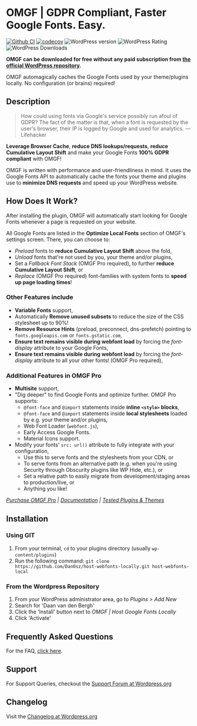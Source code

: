 # OMGF | GDPR Compliant, Faster Google Fonts. Easy.

[![Github CI](https://github.com/Dan0sz/host-webfonts-locally/actions/workflows/tests.yml/badge.svg)](https://github.com/Dan0sz/host-webfonts-locally/actions/workflows/tests.yml) [![codecov](https://codecov.io/gh/Dan0sz/host-webfonts-locally/graph/badge.svg?token=VNS22P8ZH2)](https://codecov.io/gh/Dan0sz/host-webfonts-locally) ![WordPress version](https://img.shields.io/wordpress/plugin/v/host-webfonts-local.svg) ![WordPress Rating](https://img.shields.io/wordpress/plugin/r/host-webfonts-local.svg) ![WordPress Downloads](https://img.shields.io/wordpress/plugin/dt/host-webfonts-local.svg)

**OMGF can be downloaded for free without any paid subscription
from [the official WordPress repository](https://wordpress.org/plugins/host-webfonts-local/).**

OMGF automagically caches the Google Fonts used by your theme/plugins locally. No configuration (or brains) required!

## Description

> How could using fonts via Google's service possibly run afoul of GDPR? The fact of the matter is that, when a font is requested by the user's
> browser, their IP is logged by Google and used for analytics.
> — Lifehacker

**Leverage Browser Cache**, **reduce DNS lookups/requests**, **reduce Cumulative Layout Shift** and make your Google Fonts **100% GDPR compliant**
with OMGF!

OMGF is written with performance and user-friendliness in mind. It uses the Google Fonts API to automatically cache the fonts your theme and plugins
use to **minimize DNS requests** and speed up your WordPress website.

## How Does It Work?

After installing the plugin, OMGF will automatically start looking for Google Fonts whenever a page is requested on your website.

All Google Fonts are listed in the **Optimize Local Fonts** section of OMGF's settings screen. There, you can choose to:

- _Preload_ fonts to **reduce Cumulative Layout Shift** above the fold,
- _Unload_ fonts that're not used by you, your theme and/or plugins,
- Set a _Fallback Font Stack_ (OMGF Pro required), to further **reduce Cumulative Layout Shift**, or
- _Replace_ (OMGF Pro required) font-families with system fonts to **speed up page loading times**!

### Other Features include

- **Variable Fonts** support,
- Automatically **Remove unused subsets** to reduce the size of the CSS stylesheet up to 90%!
- **Remove Resource Hints** (preload, preconnect, dns-prefetch) pointing to `fonts.googleapis.com` or `fonts.gstatic.com`,
- **Ensure text remains visible during webfont load** by forcing the _font-display_ attribute to your Google Fonts,
- **Ensure text remains visible during webfont load** by forcing the _font-display_ attribute to all your other fonts! (OMGF Pro required),

### Additional Features in OMGF Pro

- **Multisite** support,
- "Dig deeper" to find Google Fonts and optimize further. OMGF Pro supports:
	- `@font-face` and `@import` statements inside **inline `<style>` blocks**,
	- `@font-face` and `@import` statements inside **local stylesheets** loaded by e.g. your theme and/or plugins,
	- Web Font Loader (`webfont.js`),
	- Early Access Google Fonts.
	- Material Icons support.
- Modify your fonts' `src: url()` attribute to fully integrate with your configuration,
	- Use this to serve fonts and the stylesheets from your CDN, or
	- To serve fonts from an alternative path (e.g. when you're using Security through Obscurity plugins like WP Hide, etc.), or
	- Set a relative path to easily migrate from development/staging areas to production/live, or
	- Anything you like!

_[Purchase OMGF Pro](https://daan.dev/wordpress/omgf-pro/) | [Documentation](https://daan.dev/docs/omgf-pro/) | [Tested Plugins & Themes](https://daan.dev/docs/omgf-pro/tested-themes-plugins/)_

## Installation

### Using GIT

1. From your terminal, `cd` to your plugins directory (usually `wp-content/plugins`)
1. Run the following command: `git clone https://github.com/Dan0sz/host-webfonts-locally.git host-webfonts-local`

### From the Wordpress Repository

1. From your WordPress administrator area, go to _Plugins > Add New_
1. Search for 'Daan van den Bergh'
1. Click the 'Install' button next to _OMGF | Host Google Fonts Locally_
1. Click 'Activate'

## Frequently Asked Questions

For the FAQ, [click here](https://daan.dev/docs/omgf-pro-faq).

## Support

For Support Queries, checkout the [Support Forum at Wordpress.org](https://wordpress.org/support/plugin/host-webfonts-local)

## Changelog

Visit the [Changelog at Wordpress.org](https://wordpress.org/plugins/host-webfonts-local/#developers)
